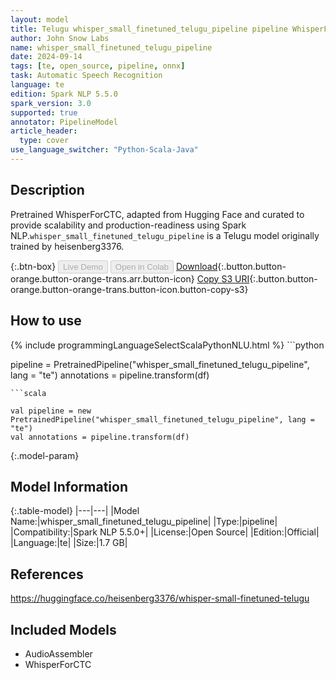 ```yaml
---
layout: model
title: Telugu whisper_small_finetuned_telugu_pipeline pipeline WhisperForCTC from heisenberg3376
author: John Snow Labs
name: whisper_small_finetuned_telugu_pipeline
date: 2024-09-14
tags: [te, open_source, pipeline, onnx]
task: Automatic Speech Recognition
language: te
edition: Spark NLP 5.5.0
spark_version: 3.0
supported: true
annotator: PipelineModel
article_header:
  type: cover
use_language_switcher: "Python-Scala-Java"
---
```


## Description

Pretrained WhisperForCTC, adapted from Hugging Face and curated to provide scalability and production-readiness using Spark NLP.`whisper_small_finetuned_telugu_pipeline` is a Telugu model originally trained by heisenberg3376.

{:.btn-box}
<button class="button button-orange" disabled>Live Demo</button>
<button class="button button-orange" disabled>Open in Colab</button>
[Download](https://s3.amazonaws.com/auxdata.johnsnowlabs.com/public/models/whisper_small_finetuned_telugu_pipeline_te_5.5.0_3.0_1726323815665.zip){:.button.button-orange.button-orange-trans.arr.button-icon}
[Copy S3 URI](s3://auxdata.johnsnowlabs.com/public/models/whisper_small_finetuned_telugu_pipeline_te_5.5.0_3.0_1726323815665.zip){:.button.button-orange.button-orange-trans.button-icon.button-copy-s3}

## How to use



<div class="tabs-box" markdown="1">
{% include programmingLanguageSelectScalaPythonNLU.html %}
```python

pipeline = PretrainedPipeline("whisper_small_finetuned_telugu_pipeline", lang = "te")
annotations =  pipeline.transform(df)   

```
```scala

val pipeline = new PretrainedPipeline("whisper_small_finetuned_telugu_pipeline", lang = "te")
val annotations = pipeline.transform(df)

```
</div>

{:.model-param}
## Model Information

{:.table-model}
|---|---|
|Model Name:|whisper_small_finetuned_telugu_pipeline|
|Type:|pipeline|
|Compatibility:|Spark NLP 5.5.0+|
|License:|Open Source|
|Edition:|Official|
|Language:|te|
|Size:|1.7 GB|

## References

https://huggingface.co/heisenberg3376/whisper-small-finetuned-telugu

## Included Models

- AudioAssembler
- WhisperForCTC